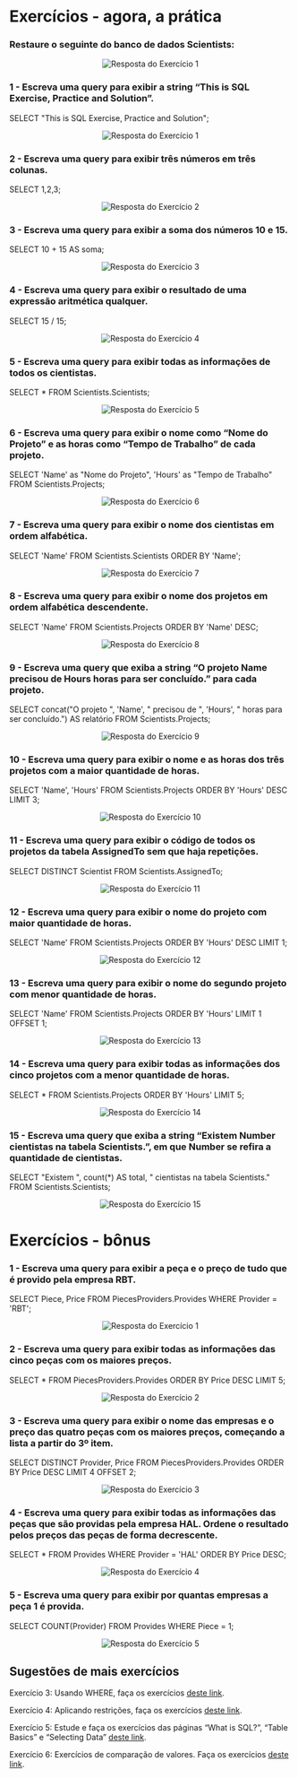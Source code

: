 # Exercícios - agora, a prática

### Restaure o seguinte do banco de dados Scientists:
<div align="center">
    <img src="Screenshot from 2024-09-11 15-11-04.png" alt="Resposta do Exercício 1">
</div>

### 1 - Escreva uma query para exibir a string “This is SQL Exercise, Practice and Solution”.
SELECT "This is SQL Exercise, Practice and Solution";
<div align="center">
    <img src="Screenshot from 2024-09-11 15-11-14.png" alt="Resposta do Exercício 1">
</div>

### 2 - Escreva uma query para exibir três números em três colunas.
SELECT 1,2,3;
<div align="center">
    <img src="Screenshot from 2024-09-11 15-11-30.png" alt="Resposta do Exercício 2">
</div>

### 3 - Escreva uma query para exibir a soma dos números 10 e 15.
SELECT 10 + 15 AS soma;
<div align="center">
    <img src="Screenshot from 2024-09-11 15-11-43.png" alt="Resposta do Exercício 3">
</div>

### 4 - Escreva uma query para exibir o resultado de uma expressão aritmética qualquer.
SELECT 15 / 15;
<div align="center">
    <img src="Screenshot from 2024-09-11 15-11-50.png" alt="Resposta do Exercício 4">
</div>

### 5 - Escreva uma query para exibir todas as informações de todos os cientistas.
SELECT * FROM Scientists.Scientists;
<div align="center">
    <img src="Screenshot from 2024-09-11 15-11-57.png" alt="Resposta do Exercício 5">
</div>

### 6 - Escreva uma query para exibir o nome como “Nome do Projeto” e as horas como “Tempo de Trabalho” de cada projeto.
SELECT 'Name' as "Nome do Projeto", 'Hours' as "Tempo de Trabalho" FROM Scientists.Projects;
<div align="center">
    <img src="Screenshot from 2024-09-11 15-12-07.png" alt="Resposta do Exercício 6">
</div>

### 7 - Escreva uma query para exibir o nome dos cientistas em ordem alfabética.
SELECT 'Name' FROM Scientists.Scientists ORDER BY 'Name';
<div align="center">
    <img src="Screenshot from 2024-09-11 15-12-15.png" alt="Resposta do Exercício 7">
</div>

### 8 - Escreva uma query para exibir o nome dos projetos em ordem alfabética descendente.
SELECT 'Name' FROM Scientists.Projects ORDER BY 'Name' DESC;
<div align="center">
    <img src="Screenshot from 2024-09-11 15-12-31.png" alt="Resposta do Exercício 8">
</div>

### 9 - Escreva uma query que exiba a string “O projeto Name precisou de Hours horas para ser concluído.” para cada projeto.
SELECT concat("O projeto ", 'Name', " precisou de ", 'Hours',  " horas para ser concluído.") AS relatório FROM Scientists.Projects;
<div align="center">
    <img src="Screenshot from 2024-09-11 15-12-38.png" alt="Resposta do Exercício 9">
</div>

### 10 - Escreva uma query para exibir o nome e as horas dos três projetos com a maior quantidade de horas.
SELECT 'Name', 'Hours' FROM Scientists.Projects ORDER BY 'Hours' DESC LIMIT 3;
<div align="center">
    <img src="Screenshot from 2024-09-11 15-12-46.png" alt="Resposta do Exercício 10">
</div>

### 11 - Escreva uma query para exibir o código de todos os projetos da tabela AssignedTo sem que haja repetições.
SELECT DISTINCT Scientist FROM Scientists.AssignedTo;
<div align="center">
    <img src="Screenshot from 2024-09-11 15-12-58.png" alt="Resposta do Exercício 11">
</div>

### 12 - Escreva uma query para exibir o nome do projeto com maior quantidade de horas.
SELECT 'Name' FROM Scientists.Projects ORDER BY 'Hours' DESC LIMIT 1;
<div align="center">
    <img src="Screenshot from 2024-09-11 15-13-07.png" alt="Resposta do Exercício 12">
</div>

### 13 - Escreva uma query para exibir o nome do segundo projeto com menor quantidade de horas.
SELECT 'Name' FROM Scientists.Projects ORDER BY 'Hours' LIMIT 1 OFFSET 1;
<div align="center">
    <img src="./Screenshot from 2024-09-11 15-13-16.png" alt="Resposta do Exercício 13">
</div>

### 14 - Escreva uma query para exibir todas as informações dos cinco projetos com a menor quantidade de horas.
SELECT * FROM Scientists.Projects ORDER BY 'Hours' LIMIT 5;
<div align="center">
    <img src="./Screenshot from 2024-09-11 15-13-26.png" alt="Resposta do Exercício 14">
</div>

### 15 - Escreva uma query que exiba a string “Existem Number cientistas na tabela Scientists.”, em que Number se refira a quantidade de cientistas.
SELECT "Existem ", count(*) AS total, " cientistas na tabela Scientists." FROM Scientists.Scientists;
<div align="center">
    <img src="./Screenshot from 2024-09-11 15-13-35.png" alt="Resposta do Exercício 15">
</div>

# Exercícios - bônus
### 1 - Escreva uma query para exibir a peça e o preço de tudo que é provido pela empresa RBT.
SELECT Piece, Price FROM PiecesProviders.Provides WHERE Provider = 'RBT';
<div align="center">
    <img src="Screenshot from 2024-09-11 16-01-21.png" alt="Resposta do Exercício 1">
</div>

### 2 - Escreva uma query para exibir todas as informações das cinco peças com os maiores preços.
SELECT * FROM PiecesProviders.Provides ORDER BY Price DESC LIMIT 5;
<div align="center">
    <img src="Screenshot from 2024-09-11 16-01-29.png" alt="Resposta do Exercício 2">
</div>

### 3 - Escreva uma query para exibir o nome das empresas e o preço das quatro peças com os maiores preços, começando a lista a partir do 3º item.
SELECT DISTINCT Provider, Price FROM PiecesProviders.Provides ORDER BY Price DESC LIMIT 4 OFFSET 2;
<div align="center">
    <img src="Screenshot from 2024-09-11 16-01-40.png" alt="Resposta do Exercício 3">
</div>

### 4 - Escreva uma query para exibir todas as informações das peças que são providas pela empresa HAL. Ordene o resultado pelos preços das peças de forma decrescente.
SELECT * FROM Provides WHERE Provider = 'HAL' ORDER BY Price DESC;
<div align="center">
    <img src="Screenshot from 2024-09-11 16-01-54.png" alt="Resposta do Exercício 4">
</div>

### 5 - Escreva uma query para exibir por quantas empresas a peça 1 é provida.
SELECT COUNT(Provider) FROM Provides WHERE Piece = 1;
<div align="center">
    <img src="Screenshot from 2024-09-11 16-02-01.png" alt="Resposta do Exercício 5">
</div>

## Sugestões de mais exercícios
Exercício 3: Usando WHERE, faça os exercícios [deste link](https://www.w3schools.com/sql/exercise.asp?filename=exercise_where1).

Exercício 4: Aplicando restrições, faça os exercícios [deste link](https://sqlbolt.com/lesson/select_queries_with_constraints).

Exercício 5: Estude e faça os exercícios das páginas “What is SQL?”, “Table Basics” e “Selecting Data” [deste link](http://www.sqlcourse.com/intro.html).

Exercício 6: Exercícios de comparação de valores. Faça os exercícios [deste link](https://sqlzoo.net/wiki/SELECT_from_WORLD_Tutorial).
